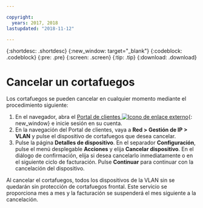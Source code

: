 ```yaml
---

copyright:
  years: 2017, 2018
lastupdated: "2018-11-12"

---
```


{:shortdesc: .shortdesc}
{:new_window: target="_blank"}
{:codeblock: .codeblock}
{:pre: .pre}
{:screen: .screen}
{:tip: .tip}
{:download: .download}

# Cancelar un cortafuegos

Los cortafuegos se pueden cancelar en cualquier momento mediante el procedimiento siguiente:

1. En el navegador, abra el [Portal de clientes ![Icono de enlace externo](../../icons/launch-glyph.svg "Icono de enlace externo")](https://control.softlayer.com/){: new_window} e inicie sesión en su cuenta.
2. En la navegación del Portal de clientes, vaya a **Red > Gestión de IP > VLAN** y pulse el dispositivo de cortafuegos que desea cancelar.
3. Pulse la página **Detalles de dispositivo**. En el separador **Configuración**, pulse el menú desplegable **Acciones** y elija **Cancelar dispositivo**. En el diálogo de confirmación, elija si desea cancelarlo inmediatamente o en el siguiente ciclo de facturación. Pulse **Continuar** para continuar con la cancelación del dispositivo.

Al cancelar el cortafuegos, todos los dispositivos de la VLAN sin se quedarán sin protección de cortafuegos frontal. Este servicio se proporciona mes a mes y la facturación se suspenderá el mes siguiente a la cancelación.
